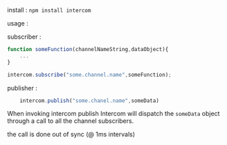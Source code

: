 install :
`npm install intercom`


usage :

subscriber :

```javascript
function someFunction(channelNameString,dataObject){
	...
}

intercom.subscribe("some.channel.name",someFunction);
```

publisher :

```javascript
	intercom.publish("some.chanel.name",someData)
```


When invoking intercom publish Intercom will dispatch the `someData` object through a call to all the channel subscribers.

the call is done out of sync (@ 1ms intervals)